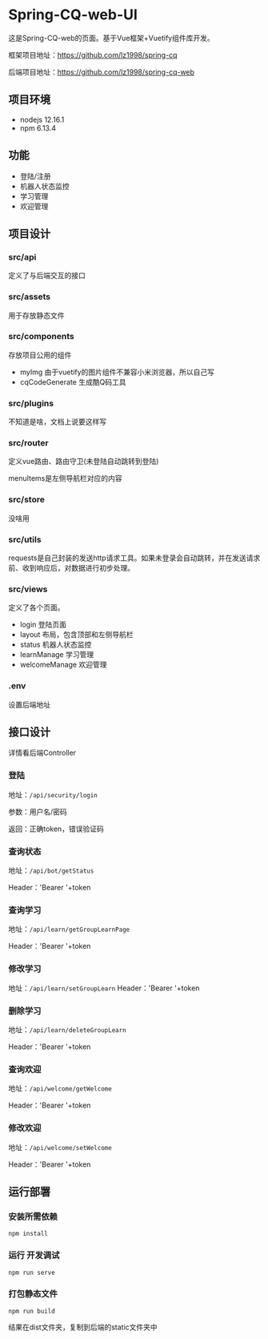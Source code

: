 # Spring-CQ-web-UI
这是Spring-CQ-web的页面。基于Vue框架+Vuetify组件库开发。

框架项目地址：https://github.com/lz1998/spring-cq

后端项目地址：https://github.com/lz1998/spring-cq-web

## 项目环境
- nodejs 12.16.1
- npm 6.13.4

## 功能
- 登陆/注册
- 机器人状态监控
- 学习管理
- 欢迎管理

## 项目设计
### src/api
定义了与后端交互的接口

### src/assets
用于存放静态文件

### src/components
存放项目公用的组件
- myImg 由于vuetify的图片组件不兼容小米浏览器，所以自己写 
- cqCodeGenerate 生成酷Q码工具

### src/plugins
不知道是啥，文档上说要这样写

### src/router
定义vue路由、路由守卫(未登陆自动跳转到登陆)

menuItems是左侧导航栏对应的内容

### src/store
没啥用

### src/utils
requests是自己封装的发送http请求工具。如果未登录会自动跳转，并在发送请求前、收到响应后，对数据进行初步处理。

### src/views
定义了各个页面。
- login 登陆页面
- layout 布局，包含顶部和左侧导航栏
- status 机器人状态监控
- learnManage 学习管理
- welcomeManage 欢迎管理

### .env
设置后端地址

## 接口设计
详情看后端Controller
### 登陆
地址：`/api/security/login`

参数：用户名/密码

返回：正确token，错误验证码

### 查询状态
地址：`/api/bot/getStatus`

Header：'Bearer '+token

### 查询学习
地址：`/api/learn/getGroupLearnPage`

Header：'Bearer '+token

### 修改学习
地址：`/api/learn/setGroupLearn`
Header：'Bearer '+token

### 删除学习
地址：`/api/learn/deleteGroupLearn`

Header：'Bearer '+token

### 查询欢迎
地址：`/api/welcome/getWelcome`

Header：'Bearer '+token

### 修改欢迎
地址：`/api/welcome/setWelcome`

Header：'Bearer '+token


## 运行部署

### 安装所需依赖
```
npm install
```

### 运行 开发调试
```
npm run serve
```

### 打包静态文件
```
npm run build
```
结果在dist文件夹，复制到后端的static文件夹中

